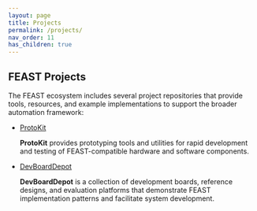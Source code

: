 ```yaml
---
layout: page
title: Projects
permalink: /projects/
nav_order: 11
has_children: true
---
```


## FEAST Projects

The FEAST ecosystem includes several project repositories that provide tools, resources, and example implementations to support the broader automation framework:

- [ProtoKit](/protokit/)

  **ProtoKit** provides prototyping tools and utilities for rapid development and testing of FEAST-compatible hardware and software components.

- [DevBoardDepot](/devboarddepot/)

  **DevBoardDepot** is a collection of development boards, reference designs, and evaluation platforms that demonstrate FEAST implementation patterns and facilitate system development.
